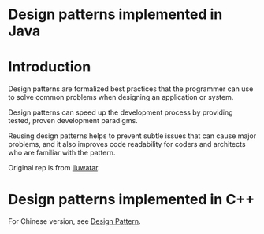 <!-- the line below needs to be an empty line C: (its because kramdown isnt
     that smart and dearly wants an empty line before a heading to be able to
     display it as such, e.g. website) -->

# Design patterns implemented in Java

# Introduction

Design patterns are formalized best practices that the programmer can use to
solve common problems when designing an application or system.

Design patterns can speed up the development process by providing tested, proven
development paradigms.

Reusing design patterns helps to prevent subtle issues that can cause major
problems, and it also improves code readability for coders and architects who
are familiar with the pattern.

Original rep is from [iluwatar](https://github.com/iluwatar/java-design-patterns).

# Design patterns implemented in C++

For Chinese version, see [Design Pattern](http://design-patterns.readthedocs.io/zh_CN/latest/index.html).
